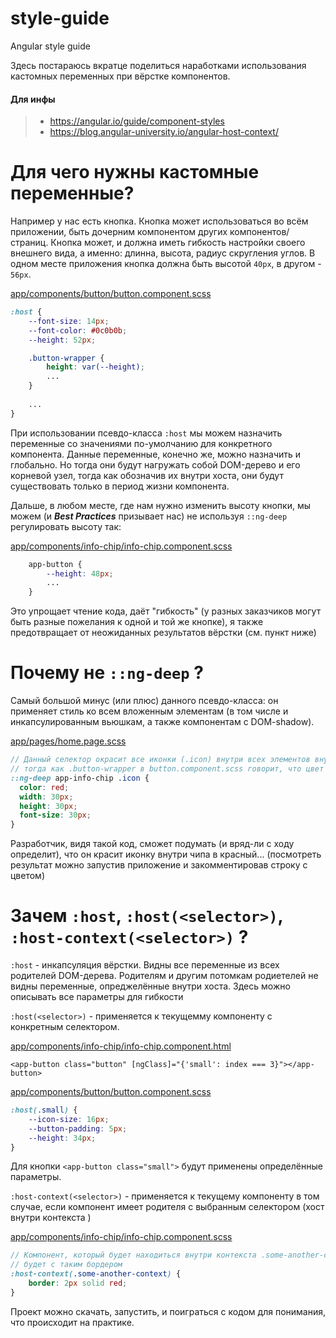 # style-guide
Angular style guide

Здесь постараюсь вкратце поделиться наработками использования кастомных переменных при вёрстке компонентов.

#### Для инфы
>
> - https://angular.io/guide/component-styles
> - https://blog.angular-university.io/angular-host-context/

# Для чего нужны кастомные переменные?

Например у нас есть кнопка. Кнопка может использоваться во всём приложении,
быть дочерним компонентом других компонентов/страниц. Кнопка может, и должна иметь
гибкость настройки своего внешнего вида, а именно: длинна, высота, радиус скругления углов.
В одном месте приложения кнопка должна быть высотой `40px`, в другом - `56px`.

[app/components/button/button.component.scss](https://github.com/Smoke1987/style-guide/blob/856726b20426d5df16043593dd0a41706fa81feb/src/app/components/button/button.component.scss#L1-L8)
```scss
:host {
    --font-size: 14px;
    --font-color: #0c0b0b;
    --height: 52px;

    .button-wrapper {
        height: var(--height);
        ...
    }
  
    ...
}
```

При использовании псевдо-класса `:host` мы можем назначить переменные со значениями по-умолчанию для конкретного компонента.
Данные переменные, конечно же, можно назначить и глобально. 
Но тогда они будут нагружать собой DOM-дерево и его корневой узел, 
тогда как обозначив их внутри хоста, они будут существовать только в период жизни компонента.

Дальше, в любом месте, где нам нужно изменить высоту кнопки, мы можем (и **_Best Practices_**
призывает нас) не используя `::ng-deep` регулировать высоту так:

[app/components/info-chip/info-chip.component.scss](https://github.com/Smoke1987/style-guide/blob/856726b20426d5df16043593dd0a41706fa81feb/src/app/components/info-chip/info-chip.component.scss#L28-L29)

```scss
    app-button {
        --height: 48px;
        ...
    }
```

Это упрощает чтение кода, даёт "гибкость" (у разных заказчиков могут быть разные пожелания к одной и той же кнопке),
я также предотвращает от неожиданных результатов вёрстки (см. пункт ниже)

# Почему не `::ng-deep` ?

Самый большой минус (или плюс) данного псевдо-класса: он применяет стиль ко всем вложенным элементам
(в том числе и инкапсулированным вьюшкам, а также компонентам с DOM-shadow).

[app/pages/home.page.scss](https://github.com/Smoke1987/style-guide/blob/856726b20426d5df16043593dd0a41706fa81feb/src/app/pages/home.page.scss#L29-L36)

```scss
// Данный селектор окрасит все иконки (.icon) внутри всех элементов внутри app-info-chip в красный цвет (что неочевидно)
// тогда как .button-wrapper в button.component.scss говорит, что цвет всей кнопки (для текста и для иконки) var(--color)
::ng-deep app-info-chip .icon {
  color: red;
  width: 30px;
  height: 30px;
  font-size: 30px;
}
```

Разработчик, видя такой код, сможет подумать (и вряд-ли с ходу определит),
что он красит иконку внутри чипа в красный...
(посмотреть результат можно запустив приложение и закомментировав строку с цветом)

# Зачем `:host`, `:host(<selector>)`, `:host-context(<selector>)` ?

`:host` - инкапсуляция вёрстки. Видны все переменные из всех родителей DOM-дерева.
Родителям и другим потомкам родиетелей не видны переменные, опреджелённые внутри хоста.
Здесь можно описывать все параметры для гибкости

`:host(<selector>)` - применяется к текущемму компоненту с конкретным селектором.

[app/components/info-chip/info-chip.component.html](https://github.com/Smoke1987/style-guide/blob/856726b20426d5df16043593dd0a41706fa81feb/src/app/components/info-chip/info-chip.component.html#L4)
```angular2html
<app-button class="button" [ngClass]="{'small': index === 3}"></app-button>
```

[app/components/button/button.component.scss](https://github.com/Smoke1987/style-guide/blob/856726b20426d5df16043593dd0a41706fa81feb/src/app/components/button/button.component.scss#L36-L40)
```scss
:host(.small) {
    --icon-size: 16px;
    --button-padding: 5px;
    --height: 34px;
}
```
Для кнопки `<app-button class="small">` будут применены определённые параметры.

`:host-context(<selector>)` - применяется к текущему компоненту в том случае,
если компонент имеет родителя с выбранным селектором (хост внутри контекста <selector>)

[app/components/info-chip/info-chip.component.scss](https://github.com/Smoke1987/style-guide/blob/856726b20426d5df16043593dd0a41706fa81feb/src/app/components/info-chip/info-chip.component.scss#L47-L51)
```scss
// Компонент, который будет находиться внутри контекста .some-another-context (или ещё глубже по DOM-дереву)
// будет с таким бордером
:host-context(.some-another-context) {
    border: 2px solid red;
}
```

Проект можно скачать, запустить, и поиграться с кодом для понимания, что происходит на практике.
